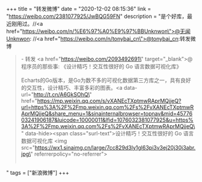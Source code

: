 +++
title = "转发微博"
date = "2020-12-02 08:15:36"
link = "https://weibo.com/2381077925/JwBQG59FN"
description = "是个好库，最近刚用过。//<a href=\"https://weibo.com/n/%E6%97%A0%E9%97%BBUnknwon\">@无闻Unknwon</a>: //<a href=\"https://weibo.com/n/tonybai_cn\">@tonybai_cn</a>:转发微博<br><blockquote> - 转发 <a href=\"https://weibo.com/2093492691\" target=\"_blank\">@程序员的那些事</a>: 《设计精巧！交互性很好的 Go 语言数据可视化库》<br><br>Echarts的Go版本，是Go为数不多的可视化数据第三方库之一，具有良好的交互性，设计精巧、丰富多彩的图表。<a data-url=\"http://t.cn/A6GkSOhQ\" href=\"https://mp.weixin.qq.com/s/vXANEcTXptmwRAprMQjjeQ?url=https%3A%2F%2Fmp.weixin.qq.com%2Fs%2FvXANEcTXptmwRAprMQjjeQ&share_menu=1&sinainternalbrowser=topnav&mid=4577603241906187&luicode=10000011&lfid=1076032381077925&u=https%3A%2F%2Fmp.weixin.qq.com%2Fs%2FvXANEcTXptmwRAprMQjjeQ\" data-hide><span class=\"surl-text\">设计精巧！交互性很好的 Go 语言数据可视化库</span></a> <img src=\"https://wx1.sinaimg.cn/large/7cc829d3ly1gl63pi3v3ej20j30j3abr.jpg\" referrerpolicy=\"no-referrer\"><br><br></blockquote>"
tags = ["新浪微博"]
+++
